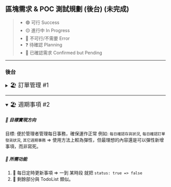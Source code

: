 ## 區塊需求 & POC 測試規劃 (後台) (未完成)

<!-- emoji ✅ ❎ ⭕ ❌ ❕ ❗-->

> - 🟢 可行 Success
> - 🟡 進行中 In Progress
> - 🔴 不可行/不需要 Error
> - ❓ 待確認 Planning
> - 🔳 已確認需求 Confirmed but Pending

<!-- __[各網站功能整理](#各網站功能整理) bookmark-->

---

### 後台

<details>
  <summary>
    <span style="font-size: 18px;">🏖️ 訂單管理 #1</span>
  </summary>

##### 🎈 目標實現方向

因傾向無會員系統的訂單管理，所以形式上會類似清單管理樣式(類似於 TodoList)，新增、刪除、修改、查詢等等。
初步預擬使用者:

```b
使用者填完表格 >> 表單驗證二次確認後送出 >> email.js 通知 >> 資料儲存到 DB? >> 後台看到新增的資料
```

- 清單顯示 (包含 Modal 細部清單)
- 卡片顯示
- 行事曆顯示

- 時間篩選, 總金額篩選
- 內部查詢系統

**E-mail 通知部分**

- 客戶端通知
  - 出貨通知: 由系統協助寄發 Email 通知訂單資訊，並由後台管理員人工審核管制。
  - 收貨通知: 由物流端寄發到貨簡訊，系統端不另通知。
- 系統端通知
  - 每週報表通知: 做週資料彙整 => 包含營收、數量分析、客戶地點等各式客戶數據與商業面解析。

##### 🎈 所需功能

1. 🔳 訂單表格增刪改查 >> `React-Hook-form`
2. 🔳 產品敘述 >> `Accordion` / `Tab` 顯示方式可選擇。
3. 🔳 信件觸發 >> `Email.js`
4. ❓ 行事曆顯示訂單 >> (未選型) >> `Calendar 類型(Weeks)`
</details>

---

<details open>
  <summary>
    <span style="font-size: 18px;">🏖️ 週期事項 #2</span>
  </summary>

##### 🎈 目標實現方向

目標: 便於管理者管理每日事務，確保運作正常
例如: `每日確認存貨狀況`, `每日確認訂單發貨狀況`, `其它週期事務`
=> 使用方法上較為彈性，但最理想的內容還是可以彈性新增事項，而非寫死。

##### 🎈 所需功能

1. 🔳 每日定時更新事項 => 一到 某時段 就把 `status: true => false`
2. 🔳 剩餘部分與 TodoList 類似。
</details>
